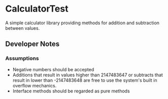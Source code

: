 # CalculatorTest

A simple calculator library providing methods for addition and subtraction between values.

## Developer Notes

### Assumptions
* Negative numbers should be accepted
* Additions that result in values higher than 2147483647 or subtracts that result in lower than -2147483648 are free to use the system's built in overflow mechanics.
* Interface methods should be regarded as pure methods